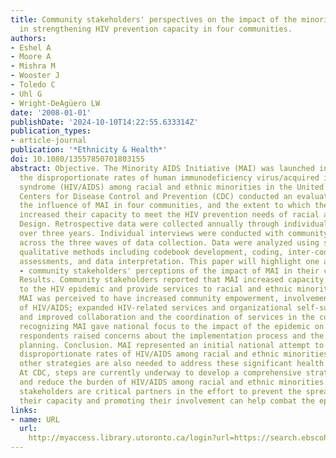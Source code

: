```yaml
---
title: Community stakeholders' perspectives on the impact of the minority AIDS initiative
  in strengthening HIV prevention capacity in four communities.
authors:
- Eshel A
- Moore A
- Mishra M
- Wooster J
- Toledo C
- Uhl G
- Wright-DeAgüero LW
date: '2008-01-01'
publishDate: '2024-10-10T14:22:55.633314Z'
publication_types:
- article-journal
publication: '*Ethnicity & Health*'
doi: 10.1080/13557850701803155
abstract: Objective. The Minority AIDS Initiative (MAI) was launched in 1998 to address
  the disproportionate rates of human immunodeficiency virus/acquired immunodeficiency
  syndrome (HIV/AIDS) among racial and ethnic minorities in the United States. The
  Centers for Disease Control and Prevention (CDC) conducted an evaluation to assess
  the influence of MAI in four communities, and the extent to which these communities
  increased their capacity to meet the HIV prevention needs of racial and ethnic minorities.
  Design. Retrospective data were collected annually through individual interviews
  over three years. Individual interviews were conducted with community stakeholders
  across the three waves of data collection. Data were analyzed using standardized
  qualitative methods including codebook development, coding, inter-coder agreement
  assessments, and data interpretation. This paper will highlight one area of inquiry
  - community stakeholders' perceptions of the impact of MAI in their communities.
  Results. Community stakeholders reported that MAI increased capacity to respond
  to the HIV epidemic and provide services to racial and ethnic minorities. Specifically,
  MAI was perceived to have increased community empowerment, involvement, and awareness
  of HIV/AIDS; expanded HIV-related services and organizational self-sufficiency;
  and improved collaboration and the coordination of services in the community. Although
  recognizing MAI gave national focus to the impact of the epidemic on minority communities,
  respondents raised concerns about the implementation process and the lack of sustainability
  planning. Conclusion. MAI represented an initial national attempt to address the
  disproportionate rates of HIV/AIDS among racial and ethnic minorities. However,
  other strategies are also needed to address these significant health disparities.
  At CDC, steps are currently underway to develop a comprehensive strategy to prevent
  and reduce the burden of HIV/AIDS among racial and ethnic minorities. As community
  stakeholders are critical partners in the effort to prevent the spread of HIV, strengthening
  their capacity and promoting their involvement can help combat the epidemic.
links:
- name: URL
  url: 
    http://myaccess.library.utoronto.ca/login?url=https://search.ebscohost.com/login.aspx?direct=true&db=cin20&AN=105908566&site=ehost-live
---
```

